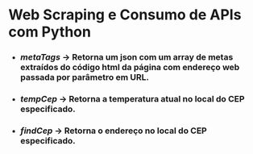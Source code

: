 # Web Scraping e Consumo de APIs com Python

- ### *metaTags* -> Retorna um json com um array de metas extraídos do código html da página com endereço web passada por parâmetro em URL.

  

- ### *tempCep* -> Retorna a temperatura atual no local do CEP especificado.



- ### *findCep* -> Retorna o endereço no local do CEP especificado.
